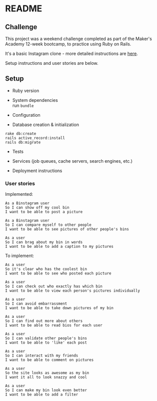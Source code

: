 # README

## Challenge

This project was a weekend challenge completed as part of the Maker's Academy
12-week bootcamp, to practice using Ruby on Rails.

It's a basic Instagram clone - more detailed instructions are [here](https://github.com/emmavanoss/binstagram/blob/master/CHALLENGE.md).

Setup instructions and user stories are below.

## Setup

* Ruby version

* System dependencies  
run `bundle`

* Configuration

* Database creation & initialization

`rake db:create`  
`rails active_record:install`  
`rails db:migrate`  

* Tests

* Services (job queues, cache servers, search engines, etc.)

* Deployment instructions

### User stories
Implemented:  
```
As a Binstagram user  
So I can show off my cool bin  
I want to be able to post a picture  
```
```
As a Binstagram user  
So I can compare myself to other people  
I want to be able to see pictures of other people's bins  
```
```
As a user  
So I can brag about my bin in words  
I want to be able to add a caption to my pictures  
```

To implement:  
```
As a user  
So it's clear who has the coolest bin  
I want to be able to see who posted each picture  
```
```
As a user  
So I can check out who exactly has which bin  
I want to be able to view each person's pictures individually  
```
```
As a user  
So I can avoid embarrassment  
I want to be able to take down pictures of my bin  
```
```
As a user  
So I can find out more about others  
I want to be able to read bios for each user  
```
```
As a user  
So I can validate other people's bins  
I want to be able to 'like' each post  
```
```
As a user
So I can interact with my friends  
I want to be able to comment on pictures  
```
```
As a user  
So the site looks as awesome as my bin  
I want it all to look snazzy and cool  
```
```
As a user  
So I can make my bin look even better  
I want to be able to add a filter  
```
